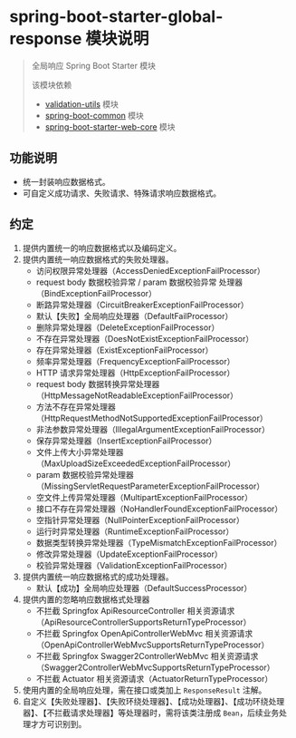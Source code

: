# spring-boot-starter-global-response 模块说明

> 全局响应 Spring Boot Starter 模块
>
> 该模块依赖
> * [validation-utils](../../kit-validation/validation-utils/README.md) 模块
> * [spring-boot-common](../spring-boot-common/README.md) 模块
> * [spring-boot-starter-web-core](../spring-boot-starter-web-core/README.md) 模块

## 功能说明

* 统一封装响应数据格式。
* 可自定义成功请求、失败请求、特殊请求响应数据格式。

## 约定

1. 提供内置统一的响应数据格式以及编码定义。
2. 提供内置统一响应数据格式的失败处理器。
    * 访问权限异常处理器（AccessDeniedExceptionFailProcessor）
    * request body 数据校验异常 / param 数据校验异常 处理器（BindExceptionFailProcessor）
    * 断路异常处理器（CircuitBreakerExceptionFailProcessor）
    * 默认【失败】全局响应处理器（DefaultFailProcessor）
    * 删除异常处理器（DeleteExceptionFailProcessor）
    * 不存在异常处理器（DoesNotExistExceptionFailProcessor）
    * 存在异常处理器（ExistExceptionFailProcessor）
    * 频率异常处理器（FrequencyExceptionFailProcessor）
    * HTTP 请求异常处理器（HttpExceptionFailProcessor）
    * request body 数据转换异常处理器（HttpMessageNotReadableExceptionFailProcessor）
    * 方法不存在异常处理器（HttpRequestMethodNotSupportedExceptionFailProcessor）
    * 非法参数异常处理器（IllegalArgumentExceptionFailProcessor）
    * 保存异常处理器（InsertExceptionFailProcessor）
    * 文件上传大小异常处理器（MaxUploadSizeExceededExceptionFailProcessor）
    * param 数据校验异常处理器（MissingServletRequestParameterExceptionFailProcessor）
    * 空文件上传异常处理器（MultipartExceptionFailProcessor）
    * 接口不存在异常处理器（NoHandlerFoundExceptionFailProcessor）
    * 空指针异常处理器（NullPointerExceptionFailProcessor）
    * 运行时异常处理器（RuntimeExceptionFailProcessor）
    * 数据类型转换异常处理器（TypeMismatchExceptionFailProcessor）
    * 修改异常处理器（UpdateExceptionFailProcessor）
    * 校验异常处理器（ValidationExceptionFailProcessor）
3. 提供内置统一响应数据格式的成功处理器。
    * 默认【成功】全局响应处理器（DefaultSuccessProcessor）
4. 提供内置的忽略响应数据格式处理器
    * 不拦截 Springfox ApiResourceController 相关资源请求（ApiResourceControllerSupportsReturnTypeProcessor）
    * 不拦截 Springfox OpenApiControllerWebMvc 相关资源请求（OpenApiControllerWebMvcSupportsReturnTypeProcessor）
    * 不拦截 Springfox Swagger2ControllerWebMvc 相关资源请求（Swagger2ControllerWebMvcSupportsReturnTypeProcessor）
    * 不拦截 Actuator 相关资源请求（ActuatorReturnTypeProcessor）
5. 使用内置的全局响应处理，需在接口或类加上 `ResponseResult` 注解。
6. 自定义【失败处理器】、【失败环绕处理器】、【成功处理器】、【成功环绕处理器】、【不拦截请求处理器】等处理器时，需将该类注册成 `Bean`，后续业务处理才方可识别到。

